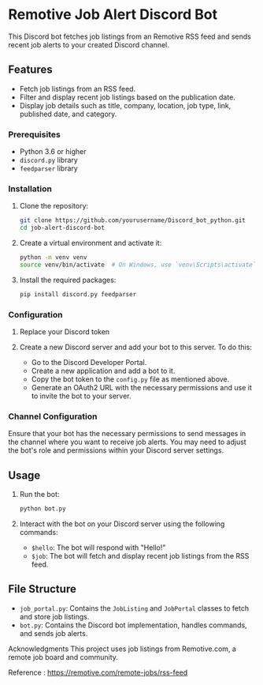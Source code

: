 # Remotive Job Alert Discord Bot

This Discord bot fetches job listings from an Remotive RSS feed and sends recent job alerts to your created  Discord channel. 

## Features

- Fetch job listings from an RSS feed.
- Filter and display recent job listings based on the publication date.
- Display job details such as title, company, location, job type, link, published date, and category.


### Prerequisites

- Python 3.6 or higher
- `discord.py` library
- `feedparser` library

### Installation

1. Clone the repository:

    ```bash
    git clone https://github.com/yourusername/Discord_bot_python.git
    cd job-alert-discord-bot
    ```

2. Create a virtual environment and activate it:

    ```bash
    python -m venv venv
    source venv/bin/activate  # On Windows, use `venv\Scripts\activate`
    ```

3. Install the required packages:

    ```bash
    pip install discord.py feedparser
    ```

### Configuration

1. Replace your Discord token 

  
2. Create a new Discord server and add your bot to this server. To do this:
   - Go to the Discord Developer Portal.
   - Create a new application and add a bot to it.
   - Copy the bot token to the `config.py` file as mentioned above.
   - Generate an OAuth2 URL with the necessary permissions and use it to invite the bot to your server.

### Channel Configuration

Ensure that your bot has the necessary permissions to send messages in the channel where you want to receive job alerts. 
You may need to adjust the bot's role and permissions within your Discord server settings.

## Usage

1. Run the bot:

    ```bash
    python bot.py
    ```

2. Interact with the bot on your Discord server using the following commands:
    - `$hello`: The bot will respond with "Hello!"
    - `$job`: The bot will fetch and display recent job listings from the RSS feed.


## File Structure

- `job_portal.py`: Contains the `JobListing` and `JobPortal` classes to fetch and store job listings.
- `bot.py`: Contains the Discord bot implementation, handles commands, and sends job alerts.


Acknowledgments
This project uses job listings from Remotive.com, a remote job board and community.

Reference : https://remotive.com/remote-jobs/rss-feed


